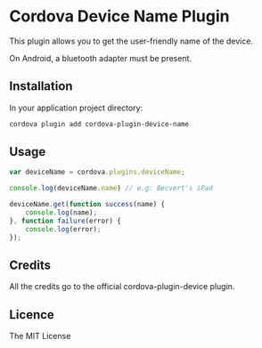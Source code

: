 # Cordova Device Name Plugin

This plugin allows you to get the user-friendly name of the device.

On Android, a bluetooth adapter must be present.

## Installation ##

In your application project directory:

```bash
cordova plugin add cordova-plugin-device-name
```


## Usage ##

```javascript
var deviceName = cordova.plugins.deviceName;

console.log(deviceName.name) // e.g: Becvert's iPad

deviceName.get(function success(name) {
    console.log(name);
}, function failure(error) {
    console.log(error);
});
```

## Credits

All the credits go to the official cordova-plugin-device plugin.

## Licence ##

The MIT License
